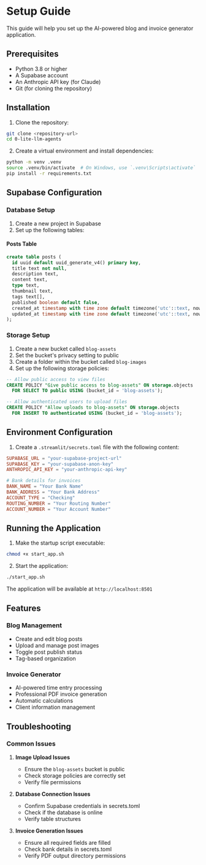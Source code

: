 # Setup Guide

This guide will help you set up the AI-powered blog and invoice generator application.

## Prerequisites

- Python 3.8 or higher
- A Supabase account
- An Anthropic API key (for Claude)
- Git (for cloning the repository)

## Installation

1. Clone the repository:
```bash
git clone <repository-url>
cd 0-lite-llm-agents
```

2. Create a virtual environment and install dependencies:
```bash
python -m venv .venv
source .venv/bin/activate  # On Windows, use `.venv\Scripts\activate`
pip install -r requirements.txt
```

## Supabase Configuration

### Database Setup

1. Create a new project in Supabase
2. Set up the following tables:

#### Posts Table
```sql
create table posts (
  id uuid default uuid_generate_v4() primary key,
  title text not null,
  description text,
  content text,
  type text,
  thumbnail text,
  tags text[],
  published boolean default false,
  created_at timestamp with time zone default timezone('utc'::text, now()),
  updated_at timestamp with time zone default timezone('utc'::text, now())
);
```

### Storage Setup

1. Create a new bucket called `blog-assets`
2. Set the bucket's privacy setting to public
3. Create a folder within the bucket called `blog-images`
4. Set up the following storage policies:

```sql
-- Allow public access to view files
CREATE POLICY "Give public access to blog-assets" ON storage.objects
  FOR SELECT TO public USING (bucket_id = 'blog-assets');

-- Allow authenticated users to upload files
CREATE POLICY "Allow uploads to blog-assets" ON storage.objects
  FOR INSERT TO authenticated USING (bucket_id = 'blog-assets');
```

## Environment Configuration

1. Create a `.streamlit/secrets.toml` file with the following content:
```toml
SUPABASE_URL = "your-supabase-project-url"
SUPABASE_KEY = "your-supabase-anon-key"
ANTHROPIC_API_KEY = "your-anthropic-api-key"

# Bank details for invoices
BANK_NAME = "Your Bank Name"
BANK_ADDRESS = "Your Bank Address"
ACCOUNT_TYPE = "Checking"
ROUTING_NUMBER = "Your Routing Number"
ACCOUNT_NUMBER = "Your Account Number"
```

## Running the Application

1. Make the startup script executable:
```bash
chmod +x start_app.sh
```

2. Start the application:
```bash
./start_app.sh
```

The application will be available at `http://localhost:8501`

## Features

### Blog Management
- Create and edit blog posts
- Upload and manage post images
- Toggle post publish status
- Tag-based organization

### Invoice Generator
- AI-powered time entry processing
- Professional PDF invoice generation
- Automatic calculations
- Client information management

## Troubleshooting

### Common Issues

1. **Image Upload Issues**
   - Ensure the `blog-assets` bucket is public
   - Check storage policies are correctly set
   - Verify file permissions

2. **Database Connection Issues**
   - Confirm Supabase credentials in secrets.toml
   - Check if the database is online
   - Verify table structures

3. **Invoice Generation Issues**
   - Ensure all required fields are filled
   - Check bank details in secrets.toml
   - Verify PDF output directory permissions 